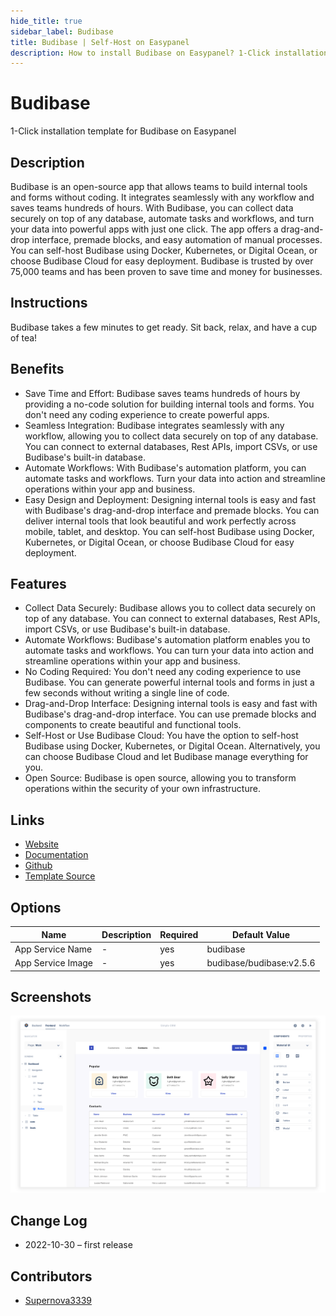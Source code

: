 ```yaml
---
hide_title: true
sidebar_label: Budibase
title: Budibase | Self-Host on Easypanel
description: How to install Budibase on Easypanel? 1-Click installation template for Budibase on Easypanel
---
```


<!-- generated -->

# Budibase

1-Click installation template for Budibase on Easypanel

## Description

Budibase is an open-source app that allows teams to build internal tools and forms without coding. It integrates seamlessly with any workflow and saves teams hundreds of hours. With Budibase, you can collect data securely on top of any database, automate tasks and workflows, and turn your data into powerful apps with just one click. The app offers a drag-and-drop interface, premade blocks, and easy automation of manual processes. You can self-host Budibase using Docker, Kubernetes, or Digital Ocean, or choose Budibase Cloud for easy deployment. Budibase is trusted by over 75,000 teams and has been proven to save time and money for businesses.

## Instructions

Budibase takes a few minutes to get ready. Sit back, relax, and have a cup of tea!

## Benefits

- Save Time and Effort: Budibase saves teams hundreds of hours by providing a no-code solution for building internal tools and forms. You don't need any coding experience to create powerful apps.
- Seamless Integration: Budibase integrates seamlessly with any workflow, allowing you to collect data securely on top of any database. You can connect to external databases, Rest APIs, import CSVs, or use Budibase's built-in database.
- Automate Workflows: With Budibase's automation platform, you can automate tasks and workflows. Turn your data into action and streamline operations within your app and business.
- Easy Design and Deployment: Designing internal tools is easy and fast with Budibase's drag-and-drop interface and premade blocks. You can deliver internal tools that look beautiful and work perfectly across mobile, tablet, and desktop. You can self-host Budibase using Docker, Kubernetes, or Digital Ocean, or choose Budibase Cloud for easy deployment.

## Features

- Collect Data Securely: Budibase allows you to collect data securely on top of any database. You can connect to external databases, Rest APIs, import CSVs, or use Budibase's built-in database.
- Automate Workflows: Budibase's automation platform enables you to automate tasks and workflows. You can turn your data into action and streamline operations within your app and business.
- No Coding Required: You don't need any coding experience to use Budibase. You can generate powerful internal tools and forms in just a few seconds without writing a single line of code.
- Drag-and-Drop Interface: Designing internal tools is easy and fast with Budibase's drag-and-drop interface. You can use premade blocks and components to create beautiful and functional tools.
- Self-Host or Use Budibase Cloud: You have the option to self-host Budibase using Docker, Kubernetes, or Digital Ocean. Alternatively, you can choose Budibase Cloud and let Budibase manage everything for you.
- Open Source: Budibase is open source, allowing you to transform operations within the security of your own infrastructure.

## Links

- [Website](https://budibase.com/)
- [Documentation](https://docs.budibase.com/docs)
- [Github](https://github.com/Budibase/budibase)
- [Template Source](https://github.com/easypanel-io/templates/tree/main/templates/budibase)

## Options

Name | Description | Required | Default Value
-|-|-|-
App Service Name | - | yes | budibase
App Service Image | - | yes | budibase/budibase:v2.5.6

## Screenshots

![Budibase Screenshot](./assets/screenshot.png)

## Change Log

- 2022-10-30 – first release

## Contributors

- [Supernova3339](https://github.com/Supernova3339)
